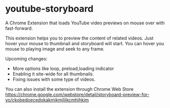 youtube-storyboard
==================

A Chrome Extension that loads YouTube video previews on mouse over with fast-forward.

This extension helps you to preview the content of related videos.
Just hover your mouse to thumbnail and storyboard will start. 
You can hover you mouse to playing image and seek to any frame.

Upcoming changes:
* More options like loop, preload,loading indicator
* Enabling it site-wide for all thumbnails.
* Fixing issues with some type of videos.

You can also install the extension through Chrome Web Store https://chrome.google.com/webstore/detail/storyboard-preview-for-yo/ckobedoecedokakmikmjliikcmhihkim
